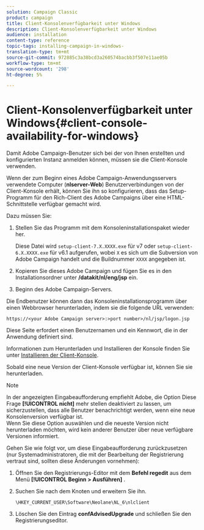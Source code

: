 ```yaml
---
solution: Campaign Classic
product: campaign
title: Client-Konsolenverfügbarkeit unter Windows
description: Client-Konsolenverfügbarkeit unter Windows
audience: installation
content-type: reference
topic-tags: installing-campaign-in-windows-
translation-type: tm+mt
source-git-commit: 972885c3a38bcd3a260574bacbb3f507e11ae05b
workflow-type: tm+mt
source-wordcount: '298'
ht-degree: 5%

---
```



# Client-Konsolenverfügbarkeit unter Windows{#client-console-availability-for-windows}

Damit Adobe Campaign-Benutzer sich bei der von Ihnen erstellten und konfigurierten Instanz anmelden können, müssen sie die Client-Konsole verwenden.

Wenn der zum Beginn eines Adobe Campaign-Anwendungsservers verwendete Computer (**nlserver-Web**) Benutzerverbindungen von der Client-Konsole erhält, können Sie ihn so konfigurieren, dass das Setup-Programm für den Rich-Client des Adobe Campaigns über eine HTML-Schnittstelle verfügbar gemacht wird.

Dazu müssen Sie:

1. Stellen Sie das Programm mit dem Konsoleninstallationspaket wieder her.

   Diese Datei wird `setup-client-7.X.XXXX.exe` für v7 oder `setup-client-6.X.XXXX.exe` für v6.1 aufgerufen, wobei `X` es sich um die Subversion von Adobe Campaign handelt und die Buildnummer `XXXX` angegeben ist.

1. Kopieren Sie dieses Adobe Campaign und fügen Sie es in den Installationsordner unter **/datakit/nl/eng/jsp** ein.
1. Beginn des Adobe Campaign-Servers.

Die Endbenutzer können dann das Konsoleninstallationsprogramm über einen Webbrowser herunterladen, indem sie die folgende URL verwenden:

```
https://<your Adobe Campaign server>:>port number>/nl/jsp/logon.jsp
```

Diese Seite erfordert einen Benutzernamen und ein Kennwort, die in der Anwendung definiert sind.

Informationen zum Herunterladen und Installieren der Konsole finden Sie unter [Installieren der Client-Konsole](../../installation/using/installing-the-client-console.md).

Sobald eine neue Version der Client-Konsole verfügbar ist, können Sie sie herunterladen.

>[!NOTE]
>
>In der angezeigten Eingabeaufforderung empfiehlt Adobe, die Option Diese Frage **[!UICONTROL nicht]** mehr stellen deaktiviert zu lassen, um sicherzustellen, dass alle Benutzer benachrichtigt werden, wenn eine neue Konsolenversion verfügbar ist.\
>Wenn Sie diese Option auswählen und die neueste Version nicht herunterladen möchten, wird kein anderer Benutzer über neue verfügbare Versionen informiert.

Gehen Sie wie folgt vor, um diese Eingabeaufforderung zurückzusetzen (nur Systemadministratoren, die mit der Bearbeitung der Registrierung vertraut sind, sollten diese Änderungen vornehmen):

1. Öffnen Sie den Registrierungs-Editor mit dem **Befehl regedit** aus dem Menü **[!UICONTROL Beginn > Ausführen]** .
1. Suchen Sie nach dem Knoten und erweitern Sie ihn.

   ```
   \HKEY_CURRENT_USER\Software\Neolane\NL_6\nlclient
   ```

1. Löschen Sie den Eintrag **confAdvisedUpgrade** und schließen Sie den Registrierungseditor.

